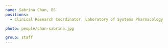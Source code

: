 ```yaml
---
name: Sabrina Chan, BS
positions:
  - Clinical Research Coordinator, Laboratory of Systems Pharmacology

photo: people/chan-sabrina.jpg

group: staff
---
```

